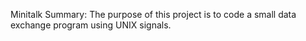 Minitalk
Summary:
The purpose of this project is to code a small data exchange program
using UNIX signals.
